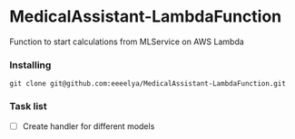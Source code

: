 # MedicalAssistant-LambdaFunction
Function to start calculations from MLService on AWS Lambda

### Installing

    git clone git@github.com:eeeelya/MedicalAssistant-LambdaFunction.git

### Task list

- [ ] Create handler for different models